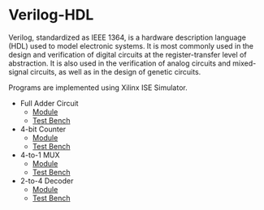 # Verilog-HDL
Verilog, standardized as IEEE 1364, is a hardware description language (HDL) used to model electronic systems. It is most commonly used in the design and verification of digital circuits at the register-transfer level of abstraction. It is also used in the verification of analog circuits and mixed-signal circuits, as well as in the design of genetic circuits.

Programs are implemented using Xilinx ISE Simulator.

 - Full Adder Circuit
   - [Module](Full-Adder-Circuit/Full-Adder-Circuit.v)
   - [Test Bench](Full-Adder-Circuit/fullAdderStimulus.v)
 - 4-bit Counter
   - [Module](4-bit-Counter/FourBitCounter.v)
   - [Test Bench](4-bit-Counter/counterStimulus.v)
 - 4-to-1 MUX
   - [Module](4-to-1-MUX/FourToOneMUX.v)
   - [Test Bench](4-to-1-MUX/MUXSimulate.v)
 - 2-to-4 Decoder
   - [Module](2-to-4-Decoder/TwoToFourDecoder.v)
   - [Test Bench](2-to-4-Decoder/decoderSimulate.v)
